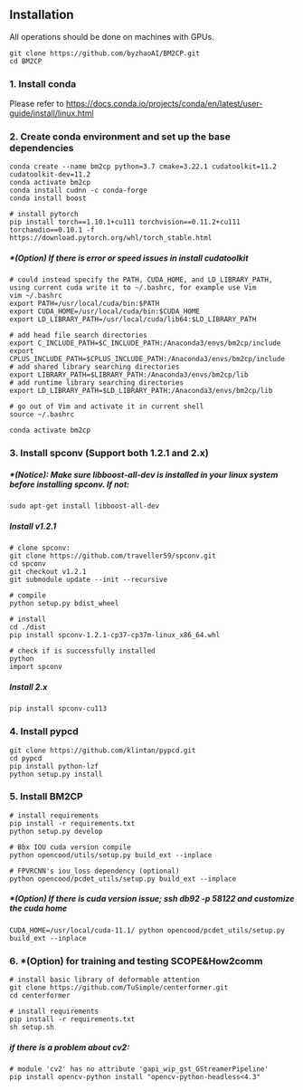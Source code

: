     
## Installation
All operations should be done on machines with GPUs.

```
git clone https://github.com/byzhaoAI/BM2CP.git
cd BM2CP
```
### 1. Install conda
Please refer to https://docs.conda.io/projects/conda/en/latest/user-guide/install/linux.html

### 2. Create conda environment and set up the base dependencies
```
conda create --name bm2cp python=3.7 cmake=3.22.1 cudatoolkit=11.2 cudatoolkit-dev=11.2
conda activate bm2cp
conda install cudnn -c conda-forge
conda install boost

# install pytorch
pip install torch==1.10.1+cu111 torchvision==0.11.2+cu111 torchaudio==0.10.1 -f https://download.pytorch.org/whl/torch_stable.html
```

##### *(Option) If there is error or speed issues in install cudatoolkit
```
# could instead specify the PATH, CUDA_HOME, and LD_LIBRARY_PATH, using current cuda write it to ~/.bashrc, for example use Vim
vim ~/.bashrc
export PATH=/usr/local/cuda/bin:$PATH
export CUDA_HOME=/usr/local/cuda/bin:$CUDA_HOME
export LD_LIBRARY_PATH=/usr/local/cuda/lib64:$LD_LIBRARY_PATH

# add head file search directories 
export C_INCLUDE_PATH=$C_INCLUDE_PATH:/Anaconda3/envs/bm2cp/include
export CPLUS_INCLUDE_PATH=$CPLUS_INCLUDE_PATH:/Anaconda3/envs/bm2cp/include
# add shared library searching directories
export LIBRARY_PATH=$LIBRARY_PATH:/Anaconda3/envs/bm2cp/lib
# add runtime library searching directories
export LD_LIBRARY_PATH=$LD_LIBRARY_PATH:/Anaconda3/envs/bm2cp/lib

# go out of Vim and activate it in current shell
source ~/.bashrc

conda activate bm2cp
```

### 3. Install spconv (Support both 1.2.1 and 2.x)

##### *(Notice): Make sure *libboost-all-dev* is installed in your linux system before installing *spconv*. If not:
```
sudo apt-get install libboost-all-dev
```

##### Install v1.2.1
```
# clone spconv:
git clone https://github.com/traveller59/spconv.git 
cd spconv
git checkout v1.2.1
git submodule update --init --recursive

# compile
python setup.py bdist_wheel

# install
cd ./dist
pip install spconv-1.2.1-cp37-cp37m-linux_x86_64.whl

# check if is successfully installed
python 
import spconv
```


##### Install 2.x
```
pip install spconv-cu113
```

### 4. Install pypcd
```
git clone https://github.com/klintan/pypcd.git
cd pypcd
pip install python-lzf
python setup.py install
```

### 5. Install BM2CP
```
# install requirements
pip install -r requirements.txt
python setup.py develop

# Bbx IOU cuda version compile
python opencood/utils/setup.py build_ext --inplace

# FPVRCNN's iou_loss dependency (optional)
python opencood/pcdet_utils/setup.py build_ext --inplace
```

##### *(Option) If there is cuda version issue; ssh db92 -p 58122 and customize the cuda home
```
CUDA_HOME=/usr/local/cuda-11.1/ python opencood/pcdet_utils/setup.py build_ext --inplace
```

### 6. *(Option) for training and testing SCOPE&How2comm
```
# install basic library of deformable attention
git clone https://github.com/TuSimple/centerformer.git
cd centerformer

# install requirements
pip install -r requirements.txt
sh setup.sh
```

##### if there is a problem about cv2:
```
# module 'cv2' has no attribute 'gapi_wip_gst_GStreamerPipeline'
pip install opencv-python install "opencv-python-headless<4.3"
```
